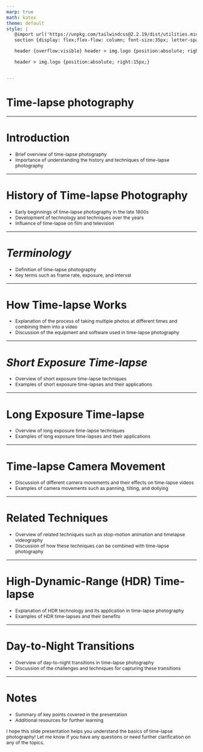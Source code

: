 ```yaml
---
marp: true
math: katex
theme: default
style: |
   @import url('https://unpkg.com/tailwindcss@2.2.19/dist/utilities.min.css');
   section {display: flex;flex-flow: column; font-size:35px; letter-spacing:1.4px;}

   header {overflow:visible} header > img.logo {position:absolute; right:15px;}

   header > img.logo {position:absolute; right:15px;}


---
```

<!-- backgroundImage: url('backgrounds/wwwatercolor (3).png') -->
<!-- _class: lead -->

 # Time-lapse photography

---
<style scoped>p,li {font-size:0.92em}</style>

 # Introduction
- Brief overview of time-lapse photography
- Importance of understanding the history and techniques of time-lapse photography


---
<style scoped>p,li {font-size:0.88em}</style>

 # History of Time-lapse Photography

- Early beginnings of time-lapse photography in the late 1800s
- Development of technology and techniques over the years
- Influence of time-lapse on film and television

---
<style scoped>p,li {font-size:0.92em}</style>

 # _Terminology_
- Definition of time-lapse photography
- Key terms such as frame rate, exposure, and interval


---
<style scoped>p,li {font-size:0.92em}</style>

 # How Time-lapse Works

- Explanation of the process of taking multiple photos at different times and combining them into a video
- Discussion of the equipment and software used in time-lapse photography

---
<style scoped>p,li {font-size:0.92em}</style>

 # _Short Exposure Time-lapse_

- Overview of short exposure time-lapse techniques
- Examples of short exposure time-lapses and their applications

---
<style scoped>p,li {font-size:0.92em}</style>

 # Long Exposure Time-lapse

- Overview of long exposure time-lapse techniques
- Examples of long exposure time-lapses and their applications

---
<style scoped>p,li {font-size:0.92em}</style>

 # Time-lapse Camera Movement
- Discussion of different camera movements and their effects on time-lapse videos
- Examples of camera movements such as panning, tilting, and dollying


---
<style scoped>p,li {font-size:0.92em}</style>

 # **Related Techniques**

- Overview of related techniques such as stop-motion animation and timelapse videography
- Discussion of how these techniques can be combined with time-lapse photography

---
<style scoped>p,li {font-size:0.92em}</style>

 # **High-Dynamic-Range (HDR) Time-lapse**

- Explanation of HDR technology and its application in time-lapse photography
- Examples of HDR time-lapses and their benefits

---
<style scoped>p,li {font-size:0.92em}</style>

 # Day-to-Night Transitions

- Overview of day-to-night transitions in time-lapse photography
- Discussion of the challenges and techniques for capturing these transitions

---
<style scoped>p,li {font-size:0.88em}</style>

 # Notes
- Summary of key points covered in the presentation
- Additional resources for further learning

I hope this slide presentation helps you understand the basics of time-lapse photography! Let me know if you have any questions or need further clarification on any of the topics.

